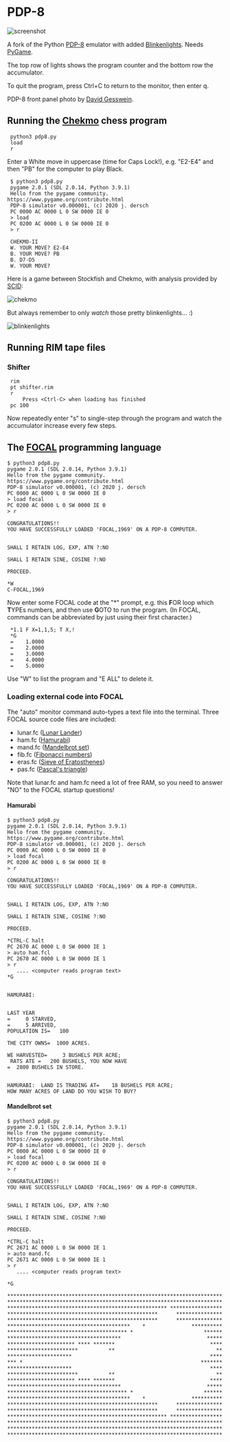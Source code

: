 # PDP-8

![screenshot](https://github.com/mdoege/PDP-8/raw/master/screenshot.png "screenshot")

A fork of the Python [PDP-8](https://en.wikipedia.org/wiki/PDP-8) emulator with added [Blinkenlights](https://en.wikipedia.org/wiki/Blinkenlights). Needs [PyGame](https://www.pygame.org/).

The top row of lights shows the program counter and the bottom row the accumulator.

To quit the program, press Ctrl+C to return to the monitor, then enter q.

PDP-8 front panel photo by [David Gesswein](https://www.pdp8online.com/straight8/front_panel_restore.shtml).

## Running the [Chekmo](https://www.chessprogramming.org/CHEKMO-II) chess program
```
 python3 pdp8.py
 load
 r
```
Enter a White move in uppercase (time for Caps Lock!), e.g. "E2-E4" and then "PB" for the computer to play Black.
```
 $ python3 pdp8.py
 pygame 2.0.1 (SDL 2.0.14, Python 3.9.1)
 Hello from the pygame community. https://www.pygame.org/contribute.html
 PDP-8 simulator v0.000001, (c) 2020 j. dersch
 PC 0000 AC 0000 L 0 SW 0000 IE 0
 > load
 PC 0200 AC 0000 L 0 SW 0000 IE 0
 > r

 CHEKMO-II
 W. YOUR MOVE? E2-E4
 B. YOUR MOVE? PB
 B. D7-D5  
 W. YOUR MOVE? 
```

Here is a game between Stockfish and Chekmo, with analysis provided by [SCID](http://scidvspc.sourceforge.net/):

![chekmo](https://github.com/mdoege/PDP-8/raw/master/chekmo.png "chekmo")

But always remember to only *watch* those pretty blinkenlights... :)

![blinkenlights](https://github.com/mdoege/PDP-8/raw/master/Das_Blinkenlights.gif "very important blinkenlights sign")

## Running RIM tape files

### Shifter
```
 rim
 pt shifter.rim
 r
     Press <Ctrl-C> when loading has finished
 pc 100
```
Now repeatedly enter "s" to single-step through the program and watch the accumulator increase every few steps.

## The [FOCAL](https://en.wikipedia.org/wiki/FOCAL_(programming_language)) programming language
```
$ python3 pdp8.py 
pygame 2.0.1 (SDL 2.0.14, Python 3.9.1)
Hello from the pygame community. https://www.pygame.org/contribute.html
PDP-8 simulator v0.000001, (c) 2020 j. dersch
PC 0000 AC 0000 L 0 SW 0000 IE 0
> load focal
PC 0200 AC 0000 L 0 SW 0000 IE 0
> r

CONGRATULATIONS!!
YOU HAVE SUCCESSFULLY LOADED 'FOCAL,1969' ON A PDP-8 COMPUTER.


SHALL I RETAIN LOG, EXP, ATN ?:NO

SHALL I RETAIN SINE, COSINE ?:NO

PROCEED.

*W
C-FOCAL,1969
```
Now enter some FOCAL code at the "*" prompt, e.g. this **F**OR loop which **T**YPEs numbers, and then use **G**OTO to run the program. (In FOCAL, commands can be abbreviated by just using their first character.)
```
 *1.1 F X=1,1,5; T X,!
 *G
 =    1.0000
 =    2.0000
 =    3.0000
 =    4.0000
 =    5.0000
```

Use "W" to list the program and "E ALL" to delete it.

### Loading external code into FOCAL

The "auto" monitor command auto-types a text file into the terminal. Three FOCAL source code files are included:

* lunar.fc ([Lunar Lander](https://en.wikipedia.org/wiki/Lunar_Lander_(video_game_genre)))
* ham.fc ([Hamurabi](https://en.wikipedia.org/wiki/Hamurabi_(video_game)))
* mand.fc ([Mandelbrot set](https://en.wikipedia.org/wiki/Mandelbrot_set))
* fib.fc ([Fibonacci numbers](https://en.wikipedia.org/wiki/Fibonacci_number))
* eras.fc ([Sieve of Eratosthenes](https://en.wikipedia.org/wiki/Sieve_of_Eratosthenes))
* pas.fc ([Pascal's triangle](https://en.wikipedia.org/wiki/Pascal%27s_triangle))

Note that lunar.fc and ham.fc need a lot of free RAM, so you need to answer "NO" to the FOCAL startup questions!

#### Hamurabi
```
$ python3 pdp8.py 
pygame 2.0.1 (SDL 2.0.14, Python 3.9.1)
Hello from the pygame community. https://www.pygame.org/contribute.html
PDP-8 simulator v0.000001, (c) 2020 j. dersch
PC 0000 AC 0000 L 0 SW 0000 IE 0
> load focal
PC 0200 AC 0000 L 0 SW 0000 IE 0
> r

CONGRATULATIONS!!
YOU HAVE SUCCESSFULLY LOADED 'FOCAL,1969' ON A PDP-8 COMPUTER.


SHALL I RETAIN LOG, EXP, ATN ?:NO

SHALL I RETAIN SINE, COSINE ?:NO

PROCEED.

*CTRL-C halt
PC 2670 AC 0000 L 0 SW 0000 IE 1
> auto ham.fcl
PC 2670 AC 0000 L 0 SW 0000 IE 1
> r
   .... <computer reads program text>
*G


HAMURABI:  


LAST YEAR
=     0 STARVED,
=     5 ARRIVED,
POPULATION IS=   100

THE CITY OWNS=  1000 ACRES.

WE HARVESTED=     3 BUSHELS PER ACRE;
 RATS ATE =   200 BUSHELS, YOU NOW HAVE
=  2800 BUSHELS IN STORE.


HAMURABI:  LAND IS TRADING AT=    18 BUSHELS PER ACRE;
HOW MANY ACRES OF LAND DO YOU WISH TO BUY?
```

#### Mandelbrot set
```
$ python3 pdp8.py 
pygame 2.0.1 (SDL 2.0.14, Python 3.9.1)
Hello from the pygame community. https://www.pygame.org/contribute.html
PDP-8 simulator v0.000001, (c) 2020 j. dersch
PC 0000 AC 0000 L 0 SW 0000 IE 0
> load focal
PC 0200 AC 0000 L 0 SW 0000 IE 0
> r

CONGRATULATIONS!!
YOU HAVE SUCCESSFULLY LOADED 'FOCAL,1969' ON A PDP-8 COMPUTER.


SHALL I RETAIN LOG, EXP, ATN ?:NO

SHALL I RETAIN SINE, COSINE ?:NO

PROCEED.

*CTRL-C halt
PC 2671 AC 0000 L 0 SW 0000 IE 1
> auto mand.fc
PC 2671 AC 0000 L 0 SW 0000 IE 1
> r
   .... <computer reads program text>

*G

**********************************************************************
**********************************************************************
**************************************************** *****************
*************************************************      ***************
*************************************************      ***************
****************************************    *               **********
*************************************** *                       ******
*************************************                            *****
********************** **** *******                               ****
***********************          **                                 **
*********************                                             ****
*** *                                                          *******
*********************                                             ****
***********************          **                                 **
********************** **** *******                               ****
*************************************                            *****
*************************************** *                       ******
****************************************    *               **********
*************************************************      ***************
*************************************************      ***************
**************************************************** *****************
**********************************************************************
**********************************************************************
**********************************************************************
```

